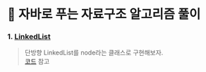 # :pushpin: 자바로 푸는 자료구조 알고리즘 풀이
### 1. [LinkedList]() 
>단방향 LinkedList를 node라는 클래스로 구현해보자.<br/>
>[코드](https://github.com/Kim-Gyuri/Java_datastructure_algorithm/blob/master/src/setup/Main.java) 참고 <br/>


